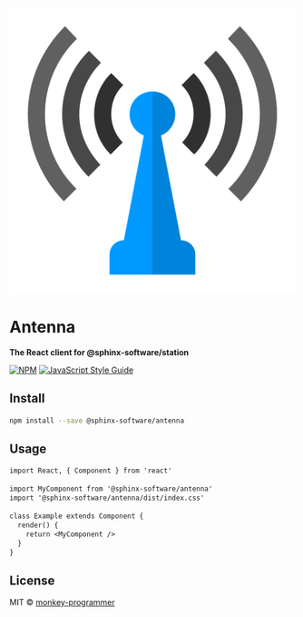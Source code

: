![@sphinx-software/antenna](logo.png)

# Antenna

__The React client for @sphinx-software/station__

[![NPM](https://img.shields.io/npm/v/@sphinx-software/antenna.svg)](https://www.npmjs.com/package/@sphinx-software/antenna) [![JavaScript Style Guide](https://img.shields.io/badge/code_style-standard-brightgreen.svg)](https://standardjs.com)

## Install

```bash
npm install --save @sphinx-software/antenna
```

## Usage


```tsx
import React, { Component } from 'react'

import MyComponent from '@sphinx-software/antenna'
import '@sphinx-software/antenna/dist/index.css'

class Example extends Component {
  render() {
    return <MyComponent />
  }
}
```

## License

MIT © [monkey-programmer](https://github.com/monkey-programmer)

